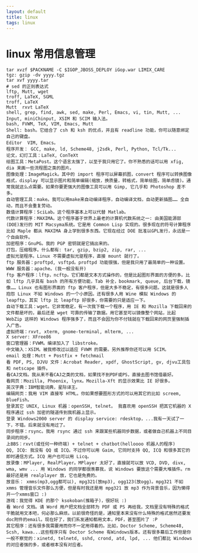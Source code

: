 ```yaml
---
layout: default
title: linux
tags: linux
---
```

# linux 常用信息管理 #
	tar xvzf $PACKNAME -C $IGOP_JBOSS_DEPLOY iGop.war LIMIX_CARE
    tgz: gzip -dv yyyy.tgz
    tar xvf yyyy.tar
    # sed 的正则表达式
    lftp, Mutt, wget 
    troff, LaTeX, SGML 
    troff, LaTeX 
    Mutt  rxvt LaTeX
    shell, grep, find, awk, sed, make, Perl, Emacs, vi, tin, Mutt, ... 
    Input, miniChinput, XSIM 和 SCIM 输入法。
    bash, FVWM, TeX, VIM, Emacs, Mutt 
    Shell: bash。它结合了 csh 和 ksh 的优点，并且有 readline 功能，你可以随意绑定自己的键盘。 
    Editor  VIM, Emacs。 
    程序开发： GCC, make, ld, Scheme48, j2sdk, Perl, Python, Tcl/Tk...  
    论文，幻灯工具：LaTeX, ConTeXt 
    绘图工具：MetaPost。这个语言太强了，以至于我只用它了。你不熟悉的话可以用 xfig, dia 来画一些流程图之类的图片。 
    图像处理：ImageMagick。其中的 import 程序可以屏幕抓图，convert 程序可以转换图像格式，display 可以显示图片和简单编辑(缩放，换质量，转格式，简单绘图，简单虑镜)。通常我就这么点需要。如果你要更强大的图像工具可以用 Gimp, 它几乎和 Photoshop 差不多。 
    自动管理工具：make。我可以用make来自动编译程序，自动编译文档，自动更新插图…… 全自动，而且不会重复劳动。 
    数值计算程序：SciLab。这个程序基本上可以代替 Matlab。 
    代数计算程序：MAXIMA。这个程序基于世界上最老的计算机代数系统之一: 由美国能源部(DOE)发行的 MIT Macsyma系统。它是用 Common Lisp 实现的。很多现在的符号计算程序比如 Maple 都从 MAXIMA 身上学到很多东西。它现在经过 DOE 批准以GPL发行，永远是一个自由软件。 
    加密程序：GnuPG。我的 PGP 密钥就是它搞出来的。 
    打包，压缩程序。什么都有: tar, gzip, bzip2, zip, rar, ... 
    虚拟光驱程序。Linux 不需要虚拟光驱程序，直接 mount 就行了。 
    ftp 服务器：proftpd, vsftpd。proftpd 功能很强，但是我只用了最简单的一种设置。 
    WWW 服务器：apache。(我一般没有开) 
    ftp 客户程序：lftp，ncftp。它们都是文本方式操作的，但是比起图形界面的方便的多。比如 lftp 几乎具有 bash 的所有方便功能，Tab 补全，bookmark, queue, 后台下载，镜像…… Linux 也有图形界面的 ftp 客户程序，但是大多不稳定，有很多问题。这就是很多人抱怨 Linux 不如 Windows 的一个小原因。还有很多人用 Wine 模拟 Windows 的 leapftp，其实 lftp 比 leapftp 好很多，你需要的只是适应一下。 
    自动下载工具：wget。它非常稳定，有一次我下载一个程序，用 IE 和 Mozilla 下载回来的文件都是坏的，最后还是 wget 可靠的传输了数据。用它甚至可以镜像整个网站，比起 WebZip 这样的 Windows 程序强多了，而且不会因为你不付钱就在下载回来的网页里强制插入广告。 
    虚拟终端：rxvt, xterm, gnome-terminal, mlterm, ... 
    X server: XFree86 
    窗口管理器：FVWM。编译加入了 libstroke。 
    中文输入：XSIM。被我修改过以适应 FVWM 的需要。另外推荐你还可以用 SCIM。 
    email 处理：Mutt + Postfix + fetchmail 
    看 PDF, PS, DJVU 文件：Acrobat Reader, xpdf, GhostScript, gv, djvu工具包和 netscape 插件。 
    看CAJ文档。我从来不看CAJ之类的文档，如果找不到PDF或PS，直接去图书馆借最好。 
    看网页：Mozilla, Phoenix, lynx。Mozilla-Xft 的显示效果比 IE 好很多。 
    英汉字典：IBM智能词典，星际译王。 
    编辑网页：我用 VIM 直接写 HTML。你如果想要图形方式的可以用其它的比如 screem, BlueFish。 
    登录其它 UNIX, Linux 机器：openSSH, telnet。 我喜欢用 openSSH 把其它机器的 X 程序通过 ssh 加密的隧道传到我机器上显示。 
    登录 Windows2000 server 的 display service: rdesktop，...我有一天试了一下，不错。后来就没有用过了。 
    同步程序：rsync。我用 rsync 通过 ssh 来跟某些机器同步数据，或者做自己机器上不同目录间的同步。 
    上BBS：rxvt(或任何一种终端) + telnet + chatbot(helloooo 机器人的程序) 
    QQ, ICQ: 我没有 QQ 或 ICQ。不过你可以用 Gaim, 它同时支持 QQ, ICQ 和很多其它的即时通信方式。ICQ 用户也可以用 Licq。 
    放录像：MPlayer, RealPlayer。MPlayer 太好了，直接就可以放 VCD, DVD, divx, wma, wmv ... 用 Windows 的同学都很羡慕我，说 Windows 要放这个需要大堆插件。rm 最好还是用 realplayer 放，它也是免费的。 
    放音乐： xmms(mp3,ogg都可以), mpg321(放mp3), ogg123(放ogg)。mpg321 不如 xmms 管理音乐文件那么方便，但是有时我还是用 mpg321 放 mp3 作为背景音乐，因为懒得开一个xmms窗口 :) 
    游戏：我觉得 KDE 的那个 ksokoban(推箱子)，很好玩 :) 
    看 Word 文档。请 Word 用户把文档全部转为 PDF 或 PS 再给我，文档里没有特殊的格式干脆就用文本吧，何必那么麻烦。以前很奇怪的是，通知里本来没有什么特殊的格式居然还要发doc附件的email。现在好了，我们系发通知都用文本，PDF，甚至图片了 :P 
    其它程序：还有很多我需要用而你不一定用得着的。比如，Doctor Scheme, Scheme48, Scsh, kawa...这些程序只有 Doctor Scheme 有Windows版本。还有很多幕后工作但是你一般不察觉的：xinetd, telnetd, sshd, crond, atd, lpd, ... 他们都比 Windows 的对应者强的多，或者根本没有对应者。 
